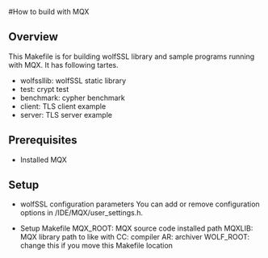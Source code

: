 #How to build with MQX
## Overview
This Makefile is for building wolfSSL library and sample programs running with MQX.
It has following tartes.
 - wolfssllib: wolfSSL static library
 - test: crypt test
 - benchmark: cypher benchmark
 - client: TLS client example
 - server: TLS server example

## Prerequisites
- Installed MQX

## Setup
- wolfSSL configuration parameters
  You can add or remove configuration options in <wolfSSL-root>/IDE/MQX/user_settings.h.

- Setup Makefile
  MQX_ROOT: MQX source code installed path
  MQXLIB:   MQX library path to like with
  CC:       compiler
  AR:       archiver
  WOLF_ROOT: change this if you move this Makefile location
